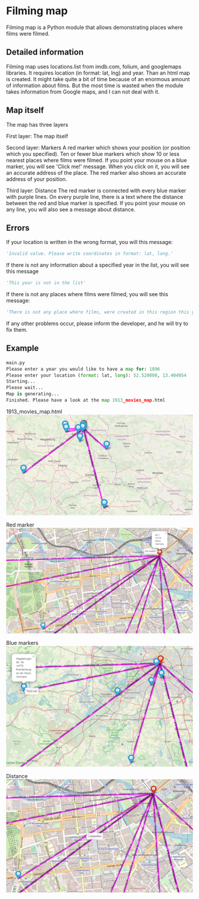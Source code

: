 # Filming map
Filming map is a Python module that allows demonstrating places where films were filmed.

## Detailed information
Filming map uses locations.list from imdb.com, folium, and googlemaps libraries.
It requires location (in format: lat, lng) and year. 
Than an html map is created.
It might take quite a bit of time because of an enormous amount of information about films.
But the most time is wasted when the module takes information from Google maps, and I can not deal with it.

## Map itself
The map has three layers

First layer:
The map itself

Second layer:
Markers
A red marker which shows your position (or position which you specified).
Ten or fewer blue markers which show 10 or less nearest places where films were filmed.
If you point your mouse on a blue marker, you will see 'Click me!' message.
When you click on it, you will see an accurate address of the place.
The red marker also shows an accurate address of your position.

Third layer:
Distance
The red marker is connected with every blue marker with purple lines.
On every purple line, there is a text where the distance between the red and blue marker is specified.
If you point your mouse on any line, you will also see a message about distance.

## Errors
If your location is written in the wrong format, you will this message:
```python
'Invalid value. Please write coordinates in format: lat, long.'
```
If there is not any information about a specified year in the list, you will see this message
```python
'This year is not in the list'
```
If there is not any places where films were filmed, you will see this message: 
```python
'There is not any place where films, were created in this region this year.'
```
If any other problems occur, please inform the developer, and he will try to fix them.

## Example
```python
main.py
Please enter a year you would like to have a map for: 1896
Please enter your location (format: lat, long): 52.520008, 13.404954
Starting...
Please wait...
Map is generating...
Finished. Please have a look at the map 1913_movies_map.html
```
1913_movies_map.html
![Screenshot of map](https://raw.githubusercontent.com/saniochky/san/master/1913_movies_map.png)

Red marker
![Red marker](https://raw.githubusercontent.com/saniochky/san/master/1913_red_popup.png)

Blue markers
![Blue markers](https://raw.githubusercontent.com/saniochky/san/master/1913_blue_popup.png)

Distance
![Dstance lines](https://raw.githubusercontent.com/saniochky/san/master/1913_line_popup.png)
